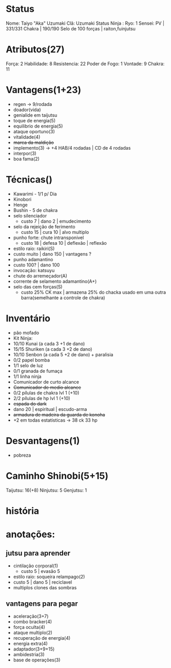 # Status
Nome: Taiyo "Aka" Uzumaki
Clã:  Uzumaki
Status Ninja : 
Ryo:  1
Sensei: 
PV | 331/331
Chakra | 190/190
Selo de 100 forças |
raiton,fuinjutsu
# Atributos(27)
Força: 2
Habilidade: 8
Resistencia: 22
Poder de Fogo: 1
Vontade: 9
Chakra: 11
# Vantagens(1+23)
- regen -> 9/rodada
- doador(vida)
- genialide em taijutsu
- toque de energia(5)
- equilibrio de energia(5)
- ataque oportuno(3)
- vitalidade(4)
- ~~marca da maldição~~
- implemento(3) -> +4 HAB/4 rodadas | CD de 4 rodadas
- interpor(3)
- boa fama(2)
# Técnicas()
- Kawarimi - 1/1 p/ Dia
- Kinobori
- Henge
- Bushin - 5 de chakra
- selo silenciador
  - custo 7 | dano 2 | emudecimento
- selo da rejeição de ferimento
  - custo 15 | cura 10 | alvo multiplo
- punho forte: chute intransponivel
  - custo 18 | defesa 10 | deflexão | reflexão
- estilo raio: raikiri(S)
 - custo muito | dano 150 | vantagens ?
- punho adamantino
 - custo 100? | dano 100 
- invocação: katsuyu
- chute do arremeçador(A)
- corrente de selamento adamantino(A+)
- selo das cem forças(S)
	- custo 25% CK max | armazena 25% do chacka usado em uma outra barra(semelhante a controle de chakra)
# Inventário
- pão mofado
- Kit Ninja:
 - 10/10 Kunai (a cada 3 +1 de dano)
 - 15/15 Shuriken (a cada 3 +2 de dano)
 - 10/10 Senbon (a cada 5 +2 de dano) + paralisia
 - 0/2 papel bomba
 - 1/1 selo de luz
 - 0/1 granada de fumaça
 - 1/1 linha ninja
 - Comunicador de curto alcance
 - ~~Comunicador de medio alcance~~
 - 0/2 pílulas de chakra lvl 1 (+10)
 - 2/2 pílulas de hp lvl 1 (+10)
- ~~espada do dark~~
 - dano 20 | espiritual | escudo-arma
- ~~armadura de madeira da guarda de konoha~~
 - +2 em todas estatisticas -> 38 ck 33 hp
# Desvantagens(1)
- pobreza
# Caminho Shinobi(5+15) 
Taijutsu: 16(+8)
Ninjutsu: 5
Genjutsu: 1
# história
# anotações:
## jutsu para aprender
- cintilação corporal(1)
	- custo 5 | evasão 5
- estilo raio: soqueira relampago(2)
 - custo 5 | dano 5 | reciclavel
- multiplos clones das sombras
## vantagens para pegar
- aceleração(3+7)
- combo bracker(4)
- força oculta(4)
- ataque multiplo(2)
- recuperação de energia(4)
- energia extra(4)
- adaptador(3+9+15)
- ambidestria(3)
- base de operações(3)

